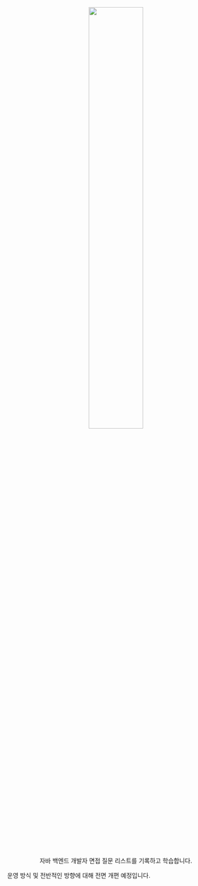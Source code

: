<div align="center">
  <img src="https://user-images.githubusercontent.com/54518332/128138183-dcf28de2-b8e9-4834-a3c6-50cc6b5e061f.png" width="50%" height="50%">
  
  <p>자바 백엔드 개발자 면접 질문 리스트를 기록하고 학습합니다.</p>
</div>



운영 방식 및 전반적인 방향에 대해 전면 개편 예정입니다.
